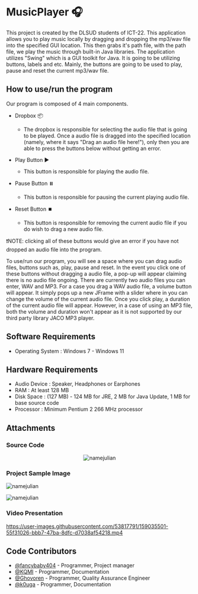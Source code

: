 # MusicPlayer 🎧

This project is created by the DLSUD students of ICT-22. This application allows you to play music locally by dragging and dropping the mp3/wav file into the specified GUI location. This then grabs it's path file, with the path file, we play the music through built-in Java libraries. The application utilizes "Swing" which is a GUI toolkit for Java. It is going to be utilizing buttons, labels and etc. Mainly, the buttons are going to be used to play, pause and reset the current mp3/wav file.

## How to use/run the program

Our program is composed of 4 main components.

- Dropbox 📦
  - The dropbox is responsible for selecting the audio file that is going to be played. Once a audio file is dragged into the specified       location (namely, where it says "Drag an audio file here!"), only then you are able to press the buttons below without getting an         error.
  
- Play Button ▶️
  - This button is responsible for playing the audio file. 
  
- Pause Button ⏸️
  - This button is responsible for pausing the current playing audio file. 

- Reset Button ⏹️
  - This button is responsible for removing the current audio file if you do wish to drag a new audio file.
  
❗NOTE: clicking all of these buttons would give an error if you have not dropped an audio file into the program.

To use/run our program, you will see a space where you can drag audio files, buttons such as, play, pause and reset. In the event you click one of these buttons without dragging a audio file, a pop-up will appear claiming there is no audio file ongoing. There are currently two audio files you can enter, WAV and MP3. For a case you drag a WAV audio file, a volume button will appear. It simply pops up a new JFrame with a slider where in you can change the volume of the current audio file. Once you click play, a duration of the current audio file will appear. However, in a case of using an MP3 file, both the volume and duration won't appear as it is not supported by our third party library JACO MP3 player.

## Software Requirements

- Operating System : Windows 7 - Windows 11

## Hardware Requirements

- Audio Device : Speaker, Headphones or Earphones
- RAM : At least 128 MB
- Disk Space : (127 MB) - 124 MB for JRE, 2 MB for Java Update, 1 MB for base source code
- Processor : Minimum Pentium 2 266 MHz processor


## Attachments

### Source Code

<p align="center">
  <img src="https://user-images.githubusercontent.com/53817791/158954093-c356c00f-0c20-4189-8a86-55958ca31ea6.png" alt="namejulian"/>
</p>


### Project Sample Image

<p>
  <img src="https://user-images.githubusercontent.com/53817791/158954049-d0e6370c-a468-4c64-b912-54d4f362d06f.png" alt="namejulian"/>
</p>

<p>
  <img src="https://user-images.githubusercontent.com/53817791/158953998-180a1635-a33b-4c8e-a402-6063ca7bf156.png" alt="namejulian"/>
</p>

### Video Presentation

https://user-images.githubusercontent.com/53817791/159035501-55f31026-bbb7-47ba-8dfc-d7038af54218.mp4

## Code Contributors

- [@fancybaby404](https://github.com/fancybaby404) - Programmer, Project manager
- [@KQMI](https://github.com/KQMl) - Programmer, Documentation
- [@Ghovoren](https://github.com/Ghovoren) - Programmer, Quality Assurance Engineer
- [@k0uga](https://github.com/k0uga) - Programmer, Documentation




